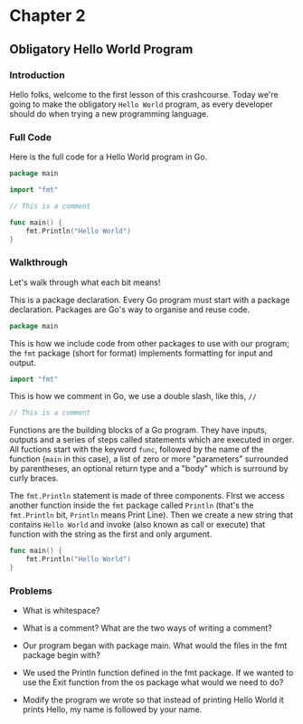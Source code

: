 # Chapter 2
## Obligatory Hello World Program

### Introduction
Hello folks, welcome to the first lesson of this crashcourse. Today we're going to make the obligatory `Hello World` program, as every developer should do when trying a new programming language.

### Full Code
Here is the full code for a Hello World program in Go.
```go
package main

import "fmt"

// This is a comment

func main() {
	fmt.Println("Hello World")
}
```
### Walkthrough
Let's walk through what each bit means!

This is a package declaration. Every Go program must start with a package declaration. Packages are Go's way to organise and reuse code.
```go
package main
```

This is how we include code from other packages to use with our program; the `fmt` package (short for format) implements formatting for input and output.
```go
import "fmt"
```

This is how we comment in Go, we use a double slash, like this, `//`
```go
// This is a comment
```

Functions are the building blocks of a Go program. They have inputs, outputs and a series of steps called statements which are executed in orger. All fuctions start with the keyword `func`, followed by the name of the function (`main` in this case), a list of zero or more "parameters" surrounded by parentheses, an optional return type and a "body" which is surround by curly braces. 

The `fmt.Println` statement is made of three components. FIrst we access another function inside the `fmt` package called `Println` (that's the `fmt.Println` bit, `Println` means Print Line). Then we create a new string that contains `Hello World` and invoke (also known as call or execute) that function with the string as the first and only argument.

```go
func main() {
	fmt.Println("Hello World")
}
```


### Problems
- What is whitespace?

- What is a comment? What are the two ways of writing a comment?

- Our program began with package main. What would the files in the fmt package begin with?

- We used the Println function defined in the fmt package. If we wanted to use the Exit function from the os package what would we need to do?

- Modify the program we wrote so that instead of printing Hello World it prints Hello, my name is followed by your name.
